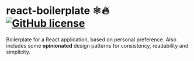 # react-boilerplate ⚛️🔥 [![GitHub license](https://img.shields.io/badge/license-MIT-blue.svg)](https://github.com/4y744/react-template/blob/main/LICENSE)

Boilerplate for a React application, based on personal preference. Also includes some **opinionated** design patterns for consistency, readability and simplicity.
